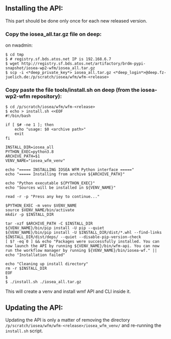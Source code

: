 
## Installing the API:

This part should be done only once for each new released version.

### Copy the iosea_all.tar.gz file on deep:

on nwadmin:
```
$ cd tmp
$ # registry.sf.bds.atos.net IP is 192.168.6.7
$ wget http://registry.sf.bds.atos.net/artifactory/brdm-pypi-snapshot/iosea-wp2-wfm/iosea_all.tar.gz
$ scp -i <*deep_private_key*> iosea_all.tar.gz <*deep_login*>@deep.fz-juelich.de:/p/scratch/iosea/wfm/wfm-<release>
```

### Copy paste the file tools/install.sh on deep (from the iosea-wp2-wfm repository):

```
$ cd /p/scratch/iosea/wfm/wfm-<release>
$ echo > install.sh <<EOF
#!/bin/bash

if [ $# -ne 1 ]; then
    echo "usage: $0 <archive path>"
    exit
fi

INSTALL_DIR=iosea_all
PYTHON_EXEC=python3.8
ARCHIVE_PATH=$1
VENV_NAME="iosea_wfm_venv"

echo "===== INSTALLING IOSEA WFM Python interface ====="
echo "===== Installing from archive ${ARCHIVE_PATH}"

echo "Python executable ${PYTHON_EXEC}"
echo "Sources will be installed in ${VENV_NAME}"

read -r -p "Press any key to continue..." 

$PYTHON_EXEC -m venv $VENV_NAME
source $VENV_NAME/bin/activate
mkdir -p $INSTALL_DIR

tar -xzf $ARCHIVE_PATH -C $INSTALL_DIR
${VENV_NAME}/bin/pip install -U pip --quiet
${VENV_NAME}/bin/pip install -U $INSTALL_DIR/dist/*.whl --find-links $INSTALL_DIR/dist/deps/ --quiet --disable-pip-version-check
[ $? -eq 0 ] && echo "Packages were successfully installed. You can now launch the API by running ${VENV_NAME}/bin/wfm-api. You can now run the workflow manager by running ${VENV_NAME}/bin/iosea-wf." || echo "Installation failed"

echo "Cleaning up install directory"
rm -r $INSTALL_DIR
EOF
$
$ ./install.sh ./iosea_all.tar.gz
```

This will create a venv and install wmf API and CLI inside it.

## Updating the API:

Updating the API is only a matter of removing the directory
``/p/scratch/iosea/wfm/wfm-<release>/iosea_wfm_venv/``
and re-running the ``install.sh`` script.


